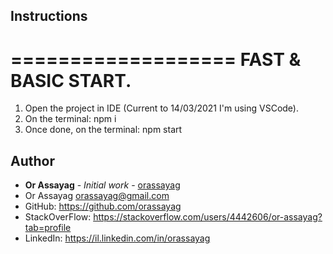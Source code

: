 ## Instructions

===================
FAST & BASIC START.
===================
1. Open the project in IDE (Current to 14/03/2021 I'm using VSCode).
2. On the terminal: npm i
3. Once done, on the terminal: npm start

## Author

* **Or Assayag** - *Initial work* - [orassayag](https://github.com/orassayag)
* Or Assayag <orassayag@gmail.com>
* GitHub: https://github.com/orassayag
* StackOverFlow: https://stackoverflow.com/users/4442606/or-assayag?tab=profile
* LinkedIn: https://il.linkedin.com/in/orassayag